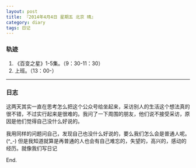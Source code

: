```yaml
---
layout: post
title: 『2014年4月4日 星期五 北京 晴』
category: diary
tags: 日记
---
```


### **轨迹**

1. 《百变之星》1-5集。（9：30-11：30）
2. 上班。（13：00-）

- - -

### **日志**

这两天其实一直在思考怎么把这个公众号给坐起来，采访别人的生活这个想法真的很不错，不过实行起来是很难的。我问了一下周围的朋友，他们说不接受采访，原因是他们觉得自己没什么好说的。

我用同样的问题问自己，发现自己也没什么好说的，要么我们怎么会是普通人呢。(^_-)  但是我知道就算是再普通的人也会有自己难忘的，失望的，高兴的，感动的经历。就像我们写日记

End.

